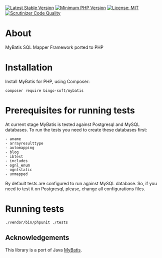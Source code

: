 [![Latest Stable Version](https://poser.pugx.org/bingo-soft/mybatis/v/stable.png)](https://packagist.org/packages/bingo-soft/mybatis)
[![Minimum PHP Version](https://img.shields.io/badge/php-%3E%3D%208.1-8892BF.svg)](https://php.net/)
[![License: MIT](https://img.shields.io/badge/License-MIT-green.svg)](https://opensource.org/licenses/MIT)
[![Scrutinizer Code Quality](https://scrutinizer-ci.com/g/bingo-soft/mybatis/badges/quality-score.png?b=main)](https://scrutinizer-ci.com/g/bingo-soft/mybatis/?branch=main)

# About

MyBatis SQL Mapper Framework ported to PHP

# Installation

Install MyBatis for PHP, using Composer:

```
composer require bingo-soft/mybatis
```

# Prerequisites for running tests

At current stage MyBatis is tested against Postgresql and MySQL databases. To run the tests you need to create these databases first:

```
- aname
- arrayresulttype
- automapping
- blog
- ibtest
- includes
- ognl_enum
- ognlstatic
- unmapped  
```

By default tests are configured to run against MySQL database. So, if you need to test it on Postgresql, please, change all configurations files.

# Running tests

```
./vendor/bin/phpunit ./tests
```

## Acknowledgements

This library is a port of Java [MyBatis](https://github.com/mybatis/mybatis-3).
